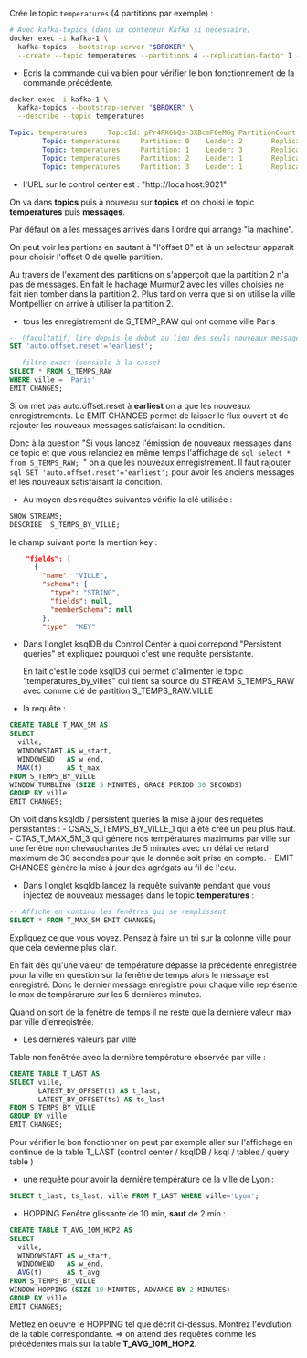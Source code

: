 


Crée le topic `temperatures` (4 partitions par exemple) :

```bash
# Avec kafka-topics (dans un conteneur Kafka si nécessaire)
docker exec -i kafka-1 \
  kafka-topics --bootstrap-server "$BROKER" \
  --create --topic temperatures --partitions 4 --replication-factor 1 --if-not-exists
```

- Ecris la commande qui va bien pour vérifier le bon fonctionnement de la commande précédente.

```bash
docker exec -i kafka-1 \
  kafka-topics --bootstrap-server "$BROKER" \
  --describe --topic temperatures
```

```yaml
Topic: temperatures     TopicId: pPr4RK6bQs-3XBcmFOeMGg PartitionCount: 4       ReplicationFactor: 1    Configs: 
        Topic: temperatures     Partition: 0    Leader: 2       Replicas: 2     Isr: 2  Offline: 
        Topic: temperatures     Partition: 1    Leader: 3       Replicas: 3     Isr: 3  Offline: 
        Topic: temperatures     Partition: 2    Leader: 1       Replicas: 1     Isr: 1  Offline: 
        Topic: temperatures     Partition: 3    Leader: 1       Replicas: 1     Isr: 1  Offline: 
```

- l'URL sur le control center est : "http://localhost:9021"
  
On va dans **topics** puis à nouveau sur **topics** et on choisi le topic **temperatures** puis **messages**.

Par défaut on a les messages arrivés dans l'ordre qui arrange "la machine". 

On peut voir les partions en sautant à "l'offset 0" et là un selecteur apparait pour choisir l'offset 0 de quelle partition. 

Au travers de l'exament des partitions on s'apperçoit que la partition 2 n'a pas de messages. En fait le hachage Murmur2 avec les villes choisies ne fait rien tomber dans la partition 2. Plus tard on verra que si on utilise la ville Montpellier on arrive à utiliser la partition 2.

- tous les enregistrement de S_TEMP_RAW qui ont comme ville Paris

```sql
-- (facultatif) lire depuis le début au lieu des seuls nouveaux messages
SET 'auto.offset.reset'='earliest';

-- filtre exact (sensible à la casse)
SELECT * FROM S_TEMPS_RAW
WHERE ville = 'Paris'
EMIT CHANGES;
```

Si on met pas auto.offset.reset à **earliest** on a que les nouveaux enregistrements.
Le EMIT CHANGES permet de laisser le flux ouvert et de rajouter les nouveaux messages satisfaisant la condition.

Donc à la question "Si vous lancez l'émission de nouveaux messages dans ce topic et que vous relanciez en même temps l'affichage de ```sql select * from S_TEMPS_RAW; ```" on a que les nouveaux enregistrement. Il faut rajouter ```sql SET 'auto.offset.reset'='earliest';``` pour avoir les anciens messages et les nouveaux satisfaisant la condition.


- Au moyen des requêtes suivantes vérifie la clé utilisée :

```sql
SHOW STREAMS;
DESCRIBE  S_TEMPS_BY_VILLE;
```

le champ suivant porte la mention key : 

```json
    "fields": [
      {
        "name": "VILLE",
        "schema": {
          "type": "STRING",
          "fields": null,
          "memberSchema": null
        },
        "type": "KEY"
```


- Dans l'onglet ksqlDB du Control Center à quoi correpond "Persistent queries" et expliquez pourquoi c'est une requête persistante.
  
  En fait c'est le code ksqlDB qui permet d'alimenter le topic "temperatures_by_villes" qui tient sa source du STREAM S_TEMPS_RAW avec comme clé de partition S_TEMPS_RAW.VILLE


- la requête :

```sql 
CREATE TABLE T_MAX_5M AS
SELECT
  ville,
  WINDOWSTART AS w_start,
  WINDOWEND   AS w_end,
  MAX(t)      AS t_max
FROM S_TEMPS_BY_VILLE
WINDOW TUMBLING (SIZE 5 MINUTES, GRACE PERIOD 30 SECONDS)
GROUP BY ville
EMIT CHANGES;
```

On voit dans ksqldb / persistent queries la mise à jour des requêtes persistantes : 
    - CSAS_S_TEMPS_BY_VILLE_1 qui a été créé un peu plus haut.
    - CTAS_T_MAX_5M_3 qui génère nos températures maximums par ville sur une fenêtre non chevauchantes de 5 minutes avec un délai de retard maximum de 30 secondes pour que la donnée soit prise en compte.
    - EMIT CHANGES génère la mise à jour des agrégats au fil de l'eau.

- Dans l'onglet ksqldb lancez la requête suivante pendant que vous injectez de nouveaux messages dans le topic **temperatures** : 

```sql
-- Affiche en continu les fenêtres qui se remplissent
SELECT * FROM T_MAX_5M EMIT CHANGES;
```

Expliquez ce que vous voyez. Pensez à faire un tri sur la colonne ville pour que cela devienne plus clair.

En fait dès qu'une valeur de température dépasse la précédente enregistrée pour la ville en question sur la fenêtre de temps alors le message est enregistré. Donc le dernier message enregistré pour chaque ville représente le max de tempérarure sur les 5 dernières minutes.

Quand on sort de la fenêtre de temps il ne reste que la dernière valeur max par ville d'enregistrée.



- Les dernières valeurs par ville 

Table non fenêtrée avec la dernière température observée par ville :

```sql
CREATE TABLE T_LAST AS
SELECT ville,
       LATEST_BY_OFFSET(t) AS t_last,
       LATEST_BY_OFFSET(ts) AS ts_last
FROM S_TEMPS_BY_VILLE
GROUP BY ville
EMIT CHANGES;
```

Pour vérifier le bon fonctionner on peut par exemple aller sur l'affichage en continue de la table T_LAST (control center / ksqlDB / ksql / tables / query table )


- une requête pour avoir la dernière température de la ville de Lyon : 


```sql
SELECT t_last, ts_last, ville FROM T_LAST WHERE ville='Lyon';
```


- HOPPING Fenêtre glissante de 10 min, **saut** de 2 min :

```sql
CREATE TABLE T_AVG_10M_HOP2 AS
SELECT
  ville,
  WINDOWSTART AS w_start,
  WINDOWEND   AS w_end,
  AVG(t)      AS t_avg
FROM S_TEMPS_BY_VILLE
WINDOW HOPPING (SIZE 10 MINUTES, ADVANCE BY 2 MINUTES)
GROUP BY ville
EMIT CHANGES;
```

Mettez en oeuvre le HOPPING tel que décrit ci-dessus. Montrez l'évolution de la table correspondante.
=> on attend des requêtes comme les précédentes mais sur la table **T_AVG_10M_HOP2**.

